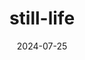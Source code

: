 ---
date: 2024-07-25
title: still-life
alt: A child lies across the seat of a train, sleeping, with one leg up on the arm rest.
---